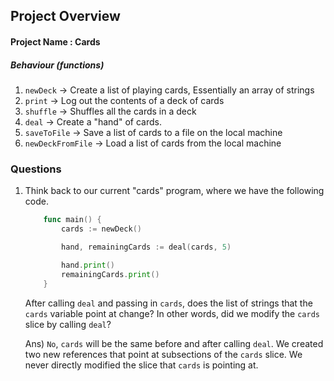 ## Project Overview

#### Project Name : Cards
##### Behaviour (functions)
1. `newDeck` -> Create a list of playing cards, Essentially an array of strings
2. `print` -> Log out the contents of a deck of cards
3. `shuffle` -> Shuffles all the cards in a deck
4. `deal` -> Create a "hand" of cards.
5. `saveToFile` -> Save a list of cards to a file on the local machine
6. `newDeckFromFile` -> Load a list of cards from the local machine


### Questions

1. Think back to our current "cards" program, where we have the following code.

    ```go
        func main() {
            cards := newDeck()

            hand, remainingCards := deal(cards, 5)

            hand.print()
            remainingCards.print()
        }
    ```
    After calling `deal` and passing in `cards`, does the list of strings that the `cards` variable point at change?  In other words, did we modify the `cards` slice by calling `deal`?

    Ans) `No`, `cards` will be the same before and after calling `deal`. We created two new references that point at subsections of the `cards` slice. We never directly modified the slice that `cards` is pointing at.